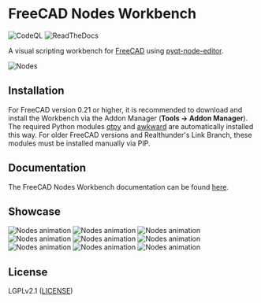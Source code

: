 # FreeCAD Nodes Workbench

![CodeQL](https://github.com/j8sr0230/Nodes/actions/workflows/codeql.yml/badge.svg)
![ReadTheDocs](https://readthedocs.org/projects/freecad-nodes/badge/?version=latest)

A visual scripting workbench for [FreeCAD](https://www.freecad.org) using 
[pyqt-node-editor](https://gitlab.com/pavel.krupala/pyqt-node-editor).

![Nodes](https://github.com/j8sr0230/Nodes/blob/main/docs/nodes_voronoi_on_solid.png)
<!-- Add screenshots here -->

## Installation
For FreeCAD version 0.21 or higher, it is recommended to download and install the Workbench via the Addon Manager 
(**Tools → Addon Manager**). The required Python modules [qtpy](https://pypi.org/project/QtPy/) and 
[awkward](https://awkward-array.org/doc/main/) are automatically installed this way. For 
older FreeCAD versions and Realthunder's Link Branch, these modules must be installed manually via PIP.

## Documentation
The FreeCAD Nodes Workbench documentation can be found 
[here](https://freecad-nodes.readthedocs.io/en/latest/index.html).

## Showcase
![Nodes animation](https://github.com/j8sr0230/fc_nodes/blob/main/docs/nodes_voronoi_extrusion.gif)
![Nodes animation](https://github.com/j8sr0230/fc_nodes/blob/main/docs/nodes_voronoi_extrusion_graph.png)
![Nodes animation](https://github.com/j8sr0230/fc_nodes/blob/main/docs/nodes_iterative_loft.gif)
![Nodes animation](https://github.com/j8sr0230/fc_nodes/blob/main/docs/nodes_iterative_loft_graph.png)
![Nodes animation](https://github.com/j8sr0230/fc_nodes/blob/main/docs/nodes_cube_rotation.gif)
![Nodes animation](https://github.com/j8sr0230/fc_nodes/blob/main/docs/nodes_boundary_surface.gif)
![Nodes animation](https://github.com/j8sr0230/fc_nodes/blob/main/docs/nodes_evaluate_surface.gif)
![Nodes animation](https://github.com/j8sr0230/fc_nodes/blob/main/docs/nodes_align_shape_on_srf.gif)
![Nodes animation](https://github.com/j8sr0230/fc_nodes/blob/main/docs/nodes_animation.gif)

## License
LGPLv2.1 ([LICENSE](LICENSE))
